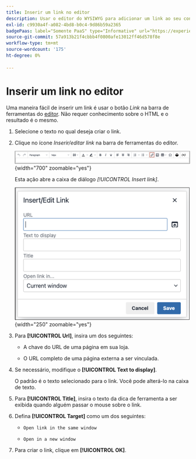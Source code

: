```yaml
---
title: Inserir um link no editor
description: Usar o editor do WYSIWYG para adicionar um link ao seu conteúdo
exl-id: c9930a4f-a082-4bd8-b0c4-9d86b59a2365
badgePaas: label="Somente PaaS" type="Informative" url="https://experienceleague.adobe.com/en/docs/commerce/user-guides/product-solutions" tooltip="Aplica-se somente a projetos do Adobe Commerce na nuvem (infraestrutura do PaaS gerenciada pela Adobe) e a projetos locais."
source-git-commit: 57a913b21f4cbbb4f0800afe13012ff46d578f8e
workflow-type: tm+mt
source-wordcount: '175'
ht-degree: 0%

---
```


# Inserir um link no editor

Uma maneira fácil de inserir um link é usar o botão _Link_ na barra de ferramentas do [editor](editor.md). Não requer conhecimento sobre o HTML e o resultado é o mesmo.

1. Selecione o texto no qual deseja criar o link.

1. Clique no ícone _Inserir/editar link_ na barra de ferramentas do editor.

   ![Barra de ferramentas do editor - Inserir link](./assets/editor-toolbar-link-button.png){width="700" zoomable="yes"}

   Esta ação abre a caixa de diálogo _[!UICONTROL Insert link]_.

   ![Editor - Caixa de diálogo Inserir link](./assets/editor-dialog-insert-link.png){width="250" zoomable="yes"}

1. Para **[!UICONTROL Url]**, insira um dos seguintes:

   - A chave do URL de uma página em sua loja.

   - O URL completo de uma página externa a ser vinculada.

1. Se necessário, modifique o **[!UICONTROL Text to display]**.

   O padrão é o texto selecionado para o link. Você pode alterá-lo na caixa de texto.

1. Para **[!UICONTROL Title]**, insira o texto da dica de ferramenta a ser exibida quando alguém passar o mouse sobre o link.

1. Defina **[!UICONTROL Target]** como um dos seguintes:

   - `Open link in the same window`

   - `Open in a new window`

1. Para criar o link, clique em **[!UICONTROL OK]**.
